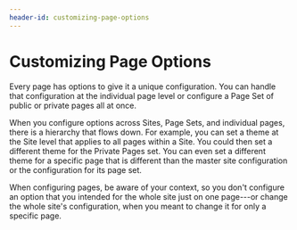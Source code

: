 ```yaml
---
header-id: customizing-page-options
---
```


# Customizing Page Options

Every page has options to give it a unique configuration. You can handle that 
configuration at the individual page level or configure a Page Set of public or 
private pages all at once.

When you configure options across Sites, Page Sets, and individual pages, there 
is a hierarchy that flows down. For example, you can set a theme at the Site
level that applies to all pages within a Site. You could then set a different
theme for the Private Pages set. You can even set a different theme for
a specific page that is different than the master site configuration or the
configuration for its page set.

When configuring pages, be aware of your context, so you don't configure an
option that you intended for the whole site just on one page---or change the
whole site's configuration, when you meant to change it for only a specific
page.
